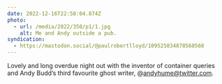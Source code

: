 ```yaml
---
date: 2022-12-16T22:58:04.874Z
photo:
  - url: /media/2022/350/p1/1.jpg
    alt: Me and Andy outside a pub.
syndication:
  - https://mastodon.social/@paulrobertlloyd/109525834878568568
---
```


Lovely and long overdue night out with the inventor of container queries and Andy Budd’s third favourite ghost writer, @andyhume@twitter.com.
